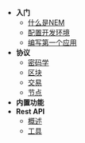 - **入门**
  - [什么是NEM](/getting-started/what-is-nem)
  - [配置开发环境](/getting-started/setting)
  - [编写第一个应用](/getting-started/first-application)
- **协议**
  - [密码学](/protocol/cryptography)
  - [区块](/protocol/block)
  - [交易](/protocol/transaction)
  - [节点](/protocol/node)
- **内置功能**
- **Rest API**
  - [概述](/rest-api/overview)
  - [工具](/rest-api/tools)
